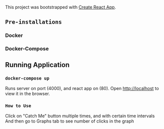 This project was bootstrapped with [Create React App](https://github.com/facebook/create-react-app).

## `Pre-installations`

### Docker

### Docker-Compose

## Running Application

### `docker-compose up`

Runs server on port (4000), and react app on (80).
Open [http://localhost](http://localhost) to view it in the browser.

### `How to Use`

Click on "Catch Me" button multiple times, and with certain time intervals
And then go to Graphs tab to see number of clicks in the graph
